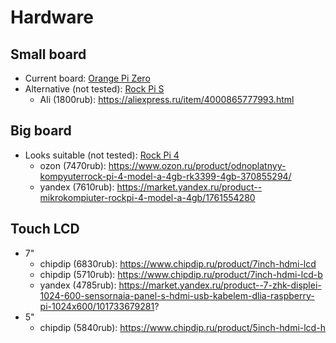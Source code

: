 # Hardware

## Small board

* Current board: [Orange Pi Zero](http://www.orangepi.org/html/hardWare/computerAndMicrocontrollers/details/Orange-Pi-Zero.html)
* Alternative (not tested): [Rock Pi S](https://wiki.radxa.com/RockpiS)
    * Ali (1800rub): https://aliexpress.ru/item/4000865777993.html

## Big board

* Looks suitable (not tested): [Rock Pi 4](https://wiki.radxa.com/Rock4)
    * ozon (7470rub): https://www.ozon.ru/product/odnoplatnyy-kompyuterrock-pi-4-model-a-4gb-rk3399-4gb-370855294/
    * yandex (7610rub): https://market.yandex.ru/product--mikrokompiuter-rockpi-4-model-a-4gb/1761554280

## Touch LCD

* 7"
    * chipdip (6830rub): https://www.chipdip.ru/product/7inch-hdmi-lcd
    * chipdip (5710rub): https://www.chipdip.ru/product/7inch-hdmi-lcd-b
    * yandex (4785rub): https://market.yandex.ru/product--7-zhk-displei-1024-600-sensornaia-panel-s-hdmi-usb-kabelem-dlia-raspberry-pi-1024x600/101733679281?
* 5"
    * chipdip (5840rub): https://www.chipdip.ru/product/5inch-hdmi-lcd-h

